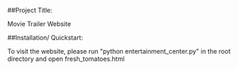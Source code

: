 ##Project Title:

Movie Trailer Website

##Installation/ Quickstart:

To visit the website, please run "python entertainment_center.py" in the root directory and open fresh_tomatoes.html